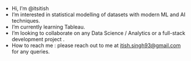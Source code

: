 - Hi, I’m @itsitish
- I’m interested in statistical modelling of datasets with modern ML and AI techniques.
- I’m currently learning Tableau.
- I’m looking to collaborate on any Data Science / Analytics or a full-stack development project .
- How to reach me : please reach out to me at itish.singh93@gmail.com for any queries.

<!---
itsitish/itsitish is a ✨ special ✨ repository because its `README.md` (this file) appears on your GitHub profile.
You can click the Preview link to take a look at your changes.
--->
